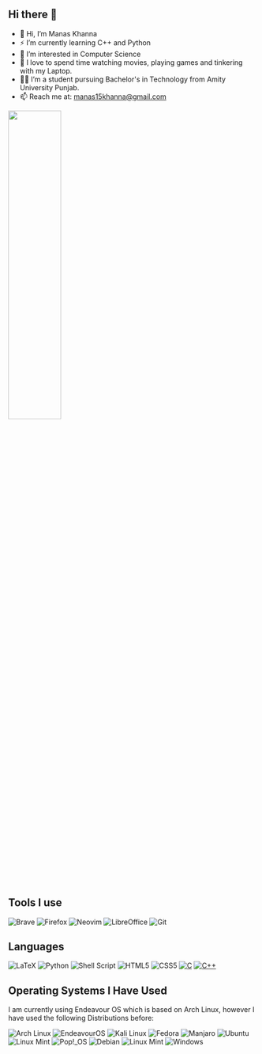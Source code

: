 ## Hi there 👋

<!--
Here are some ideas to get you started:
- 🔭 I’m currently working on ...
- 🌱 I’m currently learning ...
- 👯 I’m looking to collaborate on ...
- 🤔 I’m looking for help with ...
- 💬 Ask me about ...
- 📫 How to reach me: ...
- 😄 Pronouns: ...
- ⚡ Fun fact: ...
-->
- 👋 Hi, I’m Manas Khanna
- ⚡ I’m currently learning C++ and Python
- 👀 I’m interested in Computer Science
- 🌱 I love to spend time watching movies, playing games and tinkering with my Laptop.
- 👨‍💻 I’m a student pursuing Bachelor's in Technology from Amity University Punjab. 
- 📫 Reach me at: manas15khanna@gmail.com
<!-- 🔗 You can check out my [website](https://sohamch08.github.io/) -->


<!--<img align="left" width="49%" height="40%" src="https://github-readme-stats.vercel.app/api?username=manas15khanna&show_icons=true&theme=tokyonight&hide_border=true"/> -->
<img align="center" width="46%" height="40%" src="https://github-readme-stats.vercel.app/api/top-langs/?username=manas15khanna&theme=tokyonight&hide_border=true&include_all_commits=true&count_private=false&layout=compact&hide_border=true"/>

## Tools I use
![Brave](https://img.shields.io/badge/Brave-FB542B?style=for-the-badge&logo=Brave&logoColor=white)
![Firefox](https://img.shields.io/badge/Firefox-FB542B?style=for-the-badge&logo=Firefox&logoColor=white)
![Neovim](https://img.shields.io/badge/NeoVim-%2357A143.svg?&style=for-the-badge&logo=neovim&logoColor=white)
![LibreOffice](https://img.shields.io/badge/LibreOffice-%2318A303?style=for-the-badge&logo=LibreOffice&logoColor=white)
![Git](https://img.shields.io/badge/git-%23F05033.svg?style=for-the-badge&logo=git&logoColor=white)
<!-- [Obsidian](https://img.shields.io/badge/Obsidian-%23483699.svg?style=for-the-badge&logo=obsidian&logoColor=white) -->

## Languages
![LaTeX](https://img.shields.io/badge/latex-%23008080.svg?style=for-the-badge&logo=latex&logoColor=white)
![Python](https://img.shields.io/badge/python-3670A0?style=for-the-badge&logo=python&logoColor=ffdd54)
![Shell Script](https://img.shields.io/badge/shell_script-%23121011.svg?style=for-the-badge&logo=gnu-bash&logoColor=white)
![HTML5](https://img.shields.io/badge/html5-%23E34F26.svg?style=for-the-badge&logo=html5&logoColor=white)
![CSS5](https://img.shields.io/badge/css3-%231572B6.svg?style=for-the-badge&logo=css3&logoColor=white)
[![C](https://img.shields.io/badge/C-00599C?style=for-the-badge&logo=c&logoColor=white)](#)
[![C++](https://img.shields.io/badge/C++-%2300599C.svg?style=for-the-badge&logo=c%2B%2B&logoColor=white)](#)
<!--
![Markdown](https://img.shields.io/badge/markdown-%23000000.svg?style=for-the-badge&logo=markdown&logoColor=white)
![Java](https://img.shields.io/badge/java-%23ED8B00.svg?style=for-the-badge&logo=openjdk&logoColor=white)
[![Lua](https://img.shields.io/badge/Lua-%232C2D72.svg?style=for-the-badge&logo=lua&logoColor=white)](#) 
[![R](https://img.shields.io/badge/R-%23276DC3.svg?style=for-the-badge&logo=r&logoColor=white)](#) 
-->

## Operating Systems I Have Used
I am currently using Endeavour OS which is based on Arch Linux, however I have used the following Distributions before:

![Arch Linux](https://img.shields.io/badge/-Arch_Linux-1793D1?style=for-the-badge&logo=arch-linux&logoColor=white)
![EndeavourOS](https://img.shields.io/badge/-EndeavourOS-4E4E4E?style=for-the-badge&logo=EndeavourOS&logoColor=white)
![Kali Linux](https://img.shields.io/badge/-Kali_Linux-557C94?style=for-the-badge&logo=Kali%20Linux&logoColor=white)
![Fedora](https://img.shields.io/badge/-Fedora-294172?style=for-the-badge&logo=Fedora&logoColor=white)
![Manjaro](https://img.shields.io/badge/-Manjaro-35BF5C?style=for-the-badge&logo=Manjaro&logoColor=white)
![Ubuntu](https://img.shields.io/badge/-Ubuntu-E95420?style=for-the-badge&logo=Ubuntu&logoColor=white)
![Linux Mint](https://img.shields.io/badge/-Linux_Mint-87CF3E?style=for-the-badge&logo=Linux%20Mint&logoColor=white)
![Pop!_OS](https://img.shields.io/badge/-Pop!__OS-48B9C7?style=for-the-badge&logo=PopOS&logoColor=white)
![Debian](https://img.shields.io/badge/Debian-D70A53?style=for-the-badge&logo=debian&logoColor=white)
![Linux Mint](https://img.shields.io/badge/Linux%20Mint-87CF3E?style=for-the-badge&logo=Linux%20Mint&logoColor=white)
![Windows](https://img.shields.io/badge/-Windows-0078D6?style=for-the-badge&logo=Windows&logoColor=white)

<!--[![macOS](https://img.shields.io/badge/macOS-000000?style=for-the-badge&logo=apple&logoColor=F0F0F0)](#)-->
